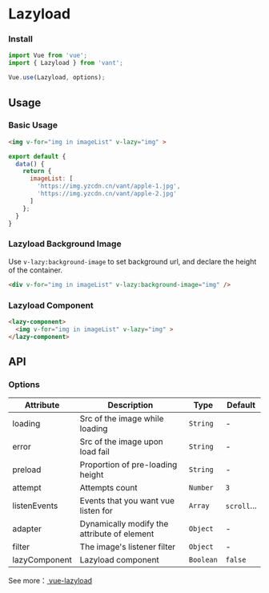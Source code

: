 # Lazyload

### Install

```js
import Vue from 'vue';
import { Lazyload } from 'vant';

Vue.use(Lazyload, options);
```

## Usage

### Basic Usage

```html
<img v-for="img in imageList" v-lazy="img" >
```

```javascript
export default {
  data() {
    return {
      imageList: [
        'https://img.yzcdn.cn/vant/apple-1.jpg',
        'https://img.yzcdn.cn/vant/apple-2.jpg'
      ]
    };
  }
}
```

### Lazyload Background Image

Use `v-lazy:background-image` to set background url, and declare the height of the container.

```html
<div v-for="img in imageList" v-lazy:background-image="img" />
```

### Lazyload Component

```html
<lazy-component>
  <img v-for="img in imageList" v-lazy="img" >
</lazy-component>
```

## API

### Options

| Attribute | Description | Type | Default |
|------|------|------|------|
| loading | Src of the image while loading | `String` | - |
| error | Src of the image upon load fail | `String` | - |
| preload | Proportion of pre-loading height | `String` | - |
| attempt | Attempts count | `Number` | `3` |
| listenEvents | Events that you want vue listen for | `Array` | `scroll`... |
| adapter | Dynamically modify the attribute of element | `Object` | - |
| filter | The image's listener filter | `Object` | - |
| lazyComponent | Lazyload component | `Boolean` | `false` |

See more：[ vue-lazyload ](https://github.com/hilongjw/vue-lazyload)
